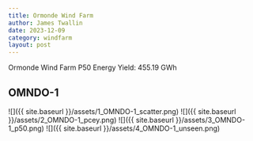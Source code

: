 ```yaml
---
title: Ormonde Wind Farm
author: James Twallin
date: 2023-12-09
category: windfarm
layout: post
---
```

Ormonde Wind Farm P50 Energy Yield: 455.19 GWh

OMNDO-1
-------------
![]({{ site.baseurl }}/assets/1_OMNDO-1_scatter.png)
![]({{ site.baseurl }}/assets/2_OMNDO-1_pcey.png)
![]({{ site.baseurl }}/assets/3_OMNDO-1_p50.png)
![]({{ site.baseurl }}/assets/4_OMNDO-1_unseen.png)

